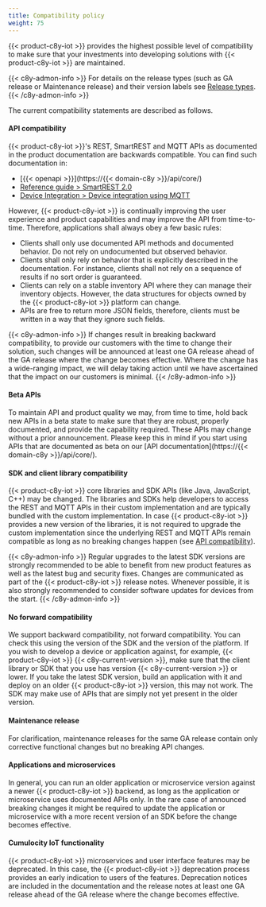 ```yaml
---
title: Compatibility policy
weight: 75
---
```


{{< product-c8y-iot >}} provides the highest possible level of compatibility to make sure that your investments into developing solutions with {{< product-c8y-iot >}} are maintained.

{{< c8y-admon-info >}}
For details on the release types (such as GA release or Maintenance release) and their version labels see [Release types](https://cumulocity.com/releasenotes/about/release-types/).
{{< /c8y-admon-info >}}

The current compatibility statements are described as follows.

<a name="api-compatibility"></a>
#### API compatibility

{{< product-c8y-iot >}}'s REST, SmartREST and MQTT APIs as documented in the product documentation are backwards compatible. You can find such documentation in:

* [{{< openapi >}}](https://{{< domain-c8y >}}/api/core/)
* [Reference guide > SmartREST 2.0](/reference/smartrest-two/)
* [Device Integration > Device integration using MQTT](/device-integration/mqtt/)


However, {{< product-c8y-iot >}} is continually improving the user experience and product capabilities and may improve the API from time-to-time. Therefore, applications shall always obey a few basic rules:

* Clients shall only use documented API methods and documented behavior. Do not rely on undocumented but observed behavior.
* Clients shall only rely on behavior that is explicitly described in the documentation. For instance, clients shall not rely on a sequence of results if no sort order is guaranteed.
* Clients can rely on a stable inventory API where they can manage their inventory objects. However, the data structures for objects owned by the {{< product-c8y-iot >}} platform can change.
* APIs are free to return more JSON fields, therefore, clients must be written in a way that they ignore such fields.


{{< c8y-admon-info >}}
If changes result in breaking backward compatibility, to provide our customers with the time to change their solution, such changes will be announced at least one GA release ahead of the GA release where the change becomes effective. Where the change has a wide-ranging impact, we will delay taking action until we have ascertained that the impact on our customers is minimal.
{{< /c8y-admon-info >}}

#### Beta APIs

To maintain API and product quality we may, from time to time, hold back new APIs in a beta state to make sure that they are robust, properly documented, and provide the capability required. These APIs may change without a prior announcement. Please keep this in mind if you start using APIs that are documented as beta on our [API documentation](https://{{< domain-c8y >}}/api/core/).

#### SDK and client library compatibility

{{< product-c8y-iot >}} core libraries and SDK APIs (like Java, JavaScript, C++) may be changed. The libraries and SDKs help developers to access the REST and MQTT APIs in their custom implementation and are typically bundled with the custom implementation. In case {{< product-c8y-iot >}} provides a new version of the libraries, it is not required to upgrade the custom implementation since the underlying REST and MQTT APIs remain compatible as long as no breaking changes happen (see [API compatibility](#api-compatibility)).

{{< c8y-admon-info >}}
Regular upgrades to the latest SDK versions are strongly recommended to be able to benefit from new product features as well as the latest bug and security fixes. Changes are communicated as part of the {{< product-c8y-iot >}} release notes. Whenever possible, it is also strongly recommended to consider software updates for devices from the start.
{{< /c8y-admon-info >}}

#### No forward compatibility

We support backward compatibility, not forward compatibility. You can check this using the version of the SDK and the version of the platform. If you wish to develop a device or application against, for example, {{< product-c8y-iot >}} {{< c8y-current-version >}}, make sure that the client library or SDK that you use has version {{< c8y-current-version >}}  or lower. If you take the latest SDK version, build an application with it and deploy on an older {{< product-c8y-iot >}} version, this may not work. The SDK may make use of APIs that are simply not yet present in the older version.

#### Maintenance release

For clarification, maintenance releases for the same GA release contain only corrective functional changes but no breaking API changes.

#### Applications and microservices

In general, you can run an older application or microservice version against a newer {{< product-c8y-iot >}} backend, as long as the application or microservice uses documented APIs only.  In the rare case of announced breaking changes it might be required to update the application or microservice with a more recent version of an SDK before the change becomes effective.

#### Cumulocity IoT functionality

{{< product-c8y-iot >}} microservices and user interface features may be deprecated. In this case, the {{< product-c8y-iot >}} deprecation process provides an early indication to users of the features. Deprecation notices are included in the documentation and the release notes at least one GA release ahead of the GA release where the change becomes effective.
